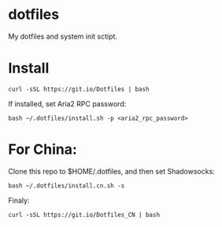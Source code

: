 # dotfiles
My dotfiles and system init sctipt.

# Install
```
curl -sSL https://git.io/Dotfiles | bash
```
If installed, set Aria2 RPC password:
```
bash ~/.dotfiles/install.sh -p <aria2_rpc_password>
```

# For China:
Clone this repo to $HOME/.dotfiles, and then set Shadowsocks:
```
bash ~/.dotfiles/install.cn.sh -s
```
Finaly:
```
curl -sSL https://git.io/Dotfiles_CN | bash
```
